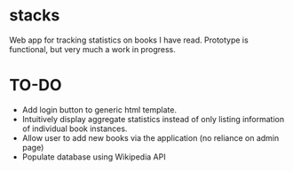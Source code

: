 # stacks

Web app for tracking statistics on books I have read.
Prototype is functional, but very much a work in progress. 

# TO-DO
- Add login button to generic html template.
- Intuitively display aggregate statistics instead of only listing information of individual book instances.
- Allow user to add new books via the application (no reliance on admin page)
- Populate database using Wikipedia API
